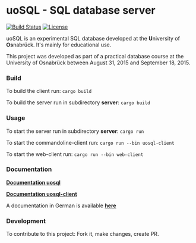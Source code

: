 uoSQL - SQL database server
===========================
[![Build Status](https://img.shields.io/travis/OsnaCS/uosql-server.svg)](https://travis-ci.org/OsnaCS/uosql-server)
[![License](https://img.shields.io/github/license/OsnaCS/uosql-server.svg)]()

uoSQL is an experimental SQL database developed at the **U**niversity of **Os**nabrück. It's mainly for educational use.

This project was developed as part of a practical database course at the University of Osnabrück between August 31, 2015 and September 18, 2015.

### Build
To build the client run: 
`cargo build`

To build the server run in subdirectory **server**:
`cargo build`

### Usage
To start the server run in subdirectory **server**:
`cargo run` 

To start the commandoline-client run:
`cargo run --bin uosql-client`

To start the web-client run: 
`cargo run --bin web-client
`
### Documentation
[**Documentation uosql**](https://osnacs.github.io/uosql-server/uosql/)

[**Documentation uosql-client**](https://osnacs.github.io/uosql-server/uosql_client/)

A documentation in German is available [**here**](http://media2mult.uos.de/pmwiki/fields/dbp15/index.php?n=Main.TrailD)

### Development
To contribute to this project: Fork it, make changes, create PR.
